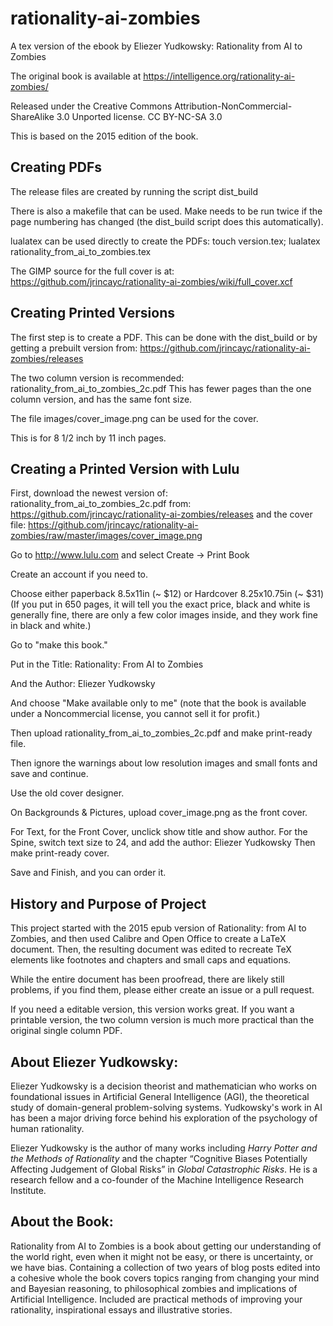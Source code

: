 # rationality-ai-zombies

A tex version of the ebook by Eliezer Yudkowsky: Rationality from AI to Zombies

The original book is available at
https://intelligence.org/rationality-ai-zombies/

Released under the Creative Commons Attribution-NonCommercial-ShareAlike 3.0 Unported license.
CC BY-NC-SA 3.0

This is based on the 2015 edition of the book.

## Creating PDFs

The release files are created by running the script dist_build

There is also a makefile that can be used. Make needs to be run twice
if the page numbering has changed (the dist_build script does this
automatically).

lualatex can be used directly to create the PDFs:
touch version.tex; lualatex rationality_from_ai_to_zombies.tex

The GIMP source for the full cover is at:
https://github.com/jrincayc/rationality-ai-zombies/wiki/full_cover.xcf

## Creating Printed Versions

The first step is to create a PDF. This can be done with the dist_build or
by getting a prebuilt version from:
https://github.com/jrincayc/rationality-ai-zombies/releases

The two column version is recommended: rationality_from_ai_to_zombies_2c.pdf
This has fewer pages than the one column version, and has the same font size.

The file images/cover_image.png can be used for the cover.

This is for 8 1/2 inch by 11 inch pages.

## Creating a Printed Version with Lulu

First, download the newest version of: rationality_from_ai_to_zombies_2c.pdf
from:
https://github.com/jrincayc/rationality-ai-zombies/releases
and the cover file:
https://github.com/jrincayc/rationality-ai-zombies/raw/master/images/cover_image.png

Go to http://www.lulu.com and select Create -> Print Book

Create an account if you need to.

Choose either paperback 8.5x11in (~ $12) or Hardcover 8.25x10.75in (~ $31)
(If you put in 650 pages, it will tell you the exact price,
black and white is generally fine, there are only a few color images
inside, and they work fine in black and white.)

Go to "make this book."

Put in the Title:
Rationality: From AI to Zombies

And the Author:
Eliezer Yudkowsky

And choose "Make available only to me" (note that the book is available under a
Noncommercial license, you cannot sell it for profit.)

Then upload rationality_from_ai_to_zombies_2c.pdf and make print-ready file.

Then ignore the warnings about low resolution images and small fonts and
save and continue.

Use the old cover designer.

On Backgrounds & Pictures, upload cover_image.png as the front cover.

For Text, for the Front Cover, unclick show title and show author.
For the Spine, switch text size to 24, and add the author: Eliezer Yudkowsky
Then make print-ready cover.

Save and Finish, and you can order it.

## History and Purpose of Project

This project started with the 2015 epub version of Rationality: from
AI to Zombies, and then used Calibre and Open Office to create a LaTeX
document.  Then, the resulting document was edited to recreate TeX
elements like footnotes and chapters and small caps and equations.

While the entire document has been proofread, there are likely still
problems, if you find them, please either create an issue or a pull
request.

If you need a editable version, this version works great.  If you want
a printable version, the two column version is much more practical
than the original single column PDF.

## About Eliezer Yudkowsky:

Eliezer Yudkowsky is a decision theorist and mathematician who works
on foundational issues in Artificial General Intelligence (AGI), the
theoretical study of domain-general problem-solving
systems. Yudkowsky's work in AI has been a major driving force behind
his exploration of the psychology of human rationality.

Eliezer Yudkowsky is the author of many works including *Harry Potter
and the Methods of Rationality* and the chapter “Cognitive Biases
Potentially Affecting Judgement of Global Risks” in *Global
Catastrophic Risks*. He is a research fellow and a co-founder of the
Machine Intelligence Research Institute.

## About the Book:

Rationality from AI to Zombies is a book about getting our
understanding of the world right, even when it might not be easy, or
there is uncertainty, or we have bias. Containing a collection of two
years of blog posts edited into a cohesive whole the book covers
topics ranging from changing your mind and Bayesian reasoning, to
philosophical zombies and implications of Artificial
Intelligence. Included are practical methods of improving your
rationality, inspirational essays and illustrative stories.
